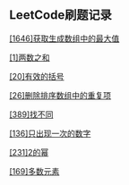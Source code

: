 ## LeetCode刷题记录

[[1646]获取生成数组中的最大值](/src/com/jacian/leetcode/editor/cn/[1646]获取生成数组中的最大值/GetMaximumInGeneratedArray.java)

[[1]两数之和](/src/com/jacian/leetcode/editor/cn/[1]两数之和/TwoSum.java)

[[20]有效的括号](/src/com/jacian/leetcode/editor/cn/[20]有效的括号/ValidParentheses.java)

[[26]删除排序数组中的重复项](/src/com/jacian/leetcode/editor/cn/[26]删除排序数组中的重复项/RemoveDuplicatesFromSortedArray.java)

[[389]找不同](/src/com/jacian/leetcode/editor/cn/[389]找不同/FindTheDifference.java)

[[136]只出现一次的数字](/src/com/jacian/leetcode/editor/cn/[136]只出现一次的数字/SingleNumber.java)

[[231]2的幂](/src/com/jacian/leetcode/editor/cn/[231]2的幂/PowerOfTwo.java)

[[169]多数元素](/src/com/jacian/leetcode/editor/cn/[169]多数元素/MajorityElement.java)